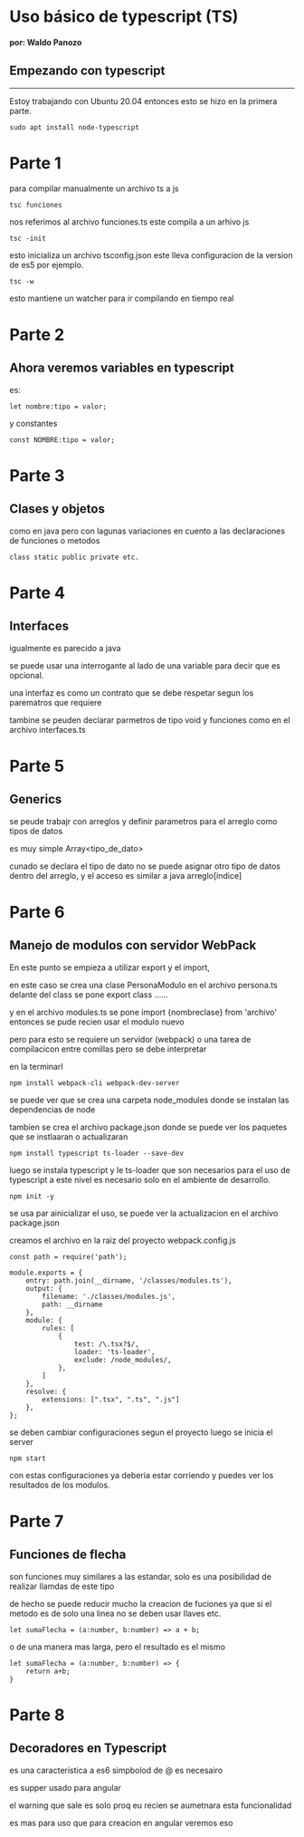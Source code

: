 # Uso básico de typescript **(TS)**
#### por: Waldo Panozo

## Empezando con typescript
----

Estoy trabajando con Ubuntu 20.04 entonces esto se hizo en la primera parte.

    sudo apt install node-typescript

# Parte 1

para compilar manualmente un archivo ts a js


    tsc funciones 


nos referimos al archivo funciones.ts
este compila  a un arhivo js


    tsc -init


esto inicializa un archivo tsconfig.json este lleva configuracion de la version de es5 por ejemplo.


    tsc -w

esto mantiene un watcher para ir compilando en tiempo real

# Parte 2

## **Ahora veremos variables en typescript**

es:

    let nombre:tipo = valor;


y constantes

    const NOMBRE:tipo = valor;

# Parte 3

## **Clases  y objetos**


como en java pero con lagunas variaciones en cuento a las declaraciones de funciones o metodos

    class static public private etc.

# Parte 4

## **Interfaces**

igualmente es parecido a java

se puede usar una interrogante al lado de una variable para decir que es opcional.


una interfaz es como un contrato que se debe respetar segun los parematros que requiere

tambine se peuden declarar parmetros de tipo void y funciones como en el archivo interfaces.ts

# Parte 5
## **Generics**

se peude trabajr con arreglos y definir parametros para el arreglo como tipos de datos

es muy simple Array<tipo_de_dato>

cunado se declara el tipo de dato no se puede asignar otro tipo de datos dentro del arreglo, y el acceso es similar a java arreglo[indice] 


# Parte 6
## **Manejo de modulos con servidor WebPack**

En este punto se empieza a utilizar export y el import, 

en este caso se crea una clase PersonaModulo en el archivo persona.ts delante del class se pone export class ......

y en el archivo modules.ts se pone import {nombreclase} from 'archivo' entonces se pude recien usar el modulo nuevo

pero para esto se requiere un servidor (webpack) o una tarea de compilacicon entre comillas pero se debe interpretar

en la terminarl

    npm install webpack-cli webpack-dev-server

se puede ver que se crea una carpeta node_modules donde se instalan las dependencias de node

tambien se crea el archivo package.json donde se puede ver los paquetes que se instlaaran o actualizaran

    npm install typescript ts-loader --save-dev

luego se instala typescript y le ts-loader que son necesarios para el uso de typescript a este nivel es necesario solo en el ambiente de desarrollo.

    npm init -y

se usa par ainicializar el uso, se puede ver la actualizacion en el archivo package.json

creamos el archivo en la raiz del proyecto webpack.config.js

    const path = require('path');

    module.exports = {
        entry: path.join(__dirname, '/classes/modules.ts'),
        output: {
            filename: './classes/modules.js',
            path: __dirname
        },
        module: {
            rules: [
                {
                    test: /\.tsx?$/,
                    loader: 'ts-loader',
                    exclude: /node_modules/,
                },
            ]
        },
        resolve: {
            extensions: [".tsx", ".ts", ".js"]
        },
    };

se deben cambiar configuraciones segun el proyecto
luego se inicia el server

    npm start

con estas configuraciones ya deberia estar corriendo y puedes ver los resultados de los modulos.

# Parte 7
## **Funciones de flecha**

son funciones muy similares a las estandar, solo es una posibilidad de realizar llamdas de este tipo

de hecho se puede reducir mucho la creacion de fuciones ya que si el metodo es de solo una linea no se deben usar llaves etc.

    let sumaFlecha = (a:number, b:number) => a + b;

o de una manera mas larga, pero el resultado es el mismo

    let sumaFlecha = (a:number, b:number) => {
        return a+b;
    }


# Parte 8
## **Decoradores en Typescript**

es una caracteristica a es6 simpbolod de @ es necesairo

es supper usado para angular

el warning que sale es solo proq eu recien se aumetnara esta funcionalidad

es mas para uso que para creacion en angular veremos eso